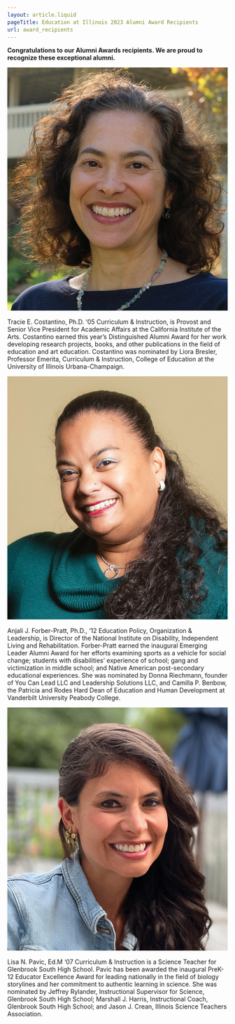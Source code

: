 ```yaml
---
layout: article.liquid
pageTitle: Education at Illinois 2023 Alumni Award Recipients
url: award_recipients
---
```

**Congratulations to our Alumni Awards recipients. We are proud to recognize these exceptional alumni.**

<div class="student">
<div>

![Tracie E. Costantino](/img/28/costantino.jpg)

Tracie E. Costantino, Ph.D. ‘05 Curriculum & Instruction, is Provost and Senior Vice President for Academic Affairs at the California Institute of the Arts. Costantino earned this year’s Distinguished Alumni Award for her work developing research projects, books, and other publications in the field of education and art education. Costantino was nominated by Liora Bresler, Professor Emerita, Curriculum & Instruction, College of Education at the University of Illinois Urbana-Champaign.
</div>
<div>

![Anjali J. Forber-Pratt](/img/28/ajfb.jpg)

Anjali J. Forber-Pratt, Ph.D., ‘12 Education Policy, Organization & Leadership, is Director of the National Institute on Disability, Independent Living and Rehabilitation. Forber-Pratt earned the inaugural Emerging Leader Alumni Award for her efforts examining sports as a vehicle for social change; students with disabilities’ experience of school; gang and victimization in middle school; and Native American post-secondary educational experiences. She was nominated by Donna Riechmann, founder of You Can Lead LLC and Leadership Solutions LLC, and Camilla P. Benbow, the Patricia and Rodes Hard Dean of Education and Human Development at Vanderbilt University Peabody College.
</div>
<div>

![Lisa N. Pavic](/img/28/pavic.jpg)

Lisa N. Pavic, Ed.M ‘07 Curriculum & Instruction is a Science Teacher for Glenbrook South High School. Pavic has been awarded the inaugural PreK-12 Educator Excellence Award for leading nationally in the field of biology storylines and her commitment to authentic learning in science. She was nominated by Jeffrey Rylander, Instructional Supervisor for Science, Glenbrook South High School; Marshall J. Harris, Instructional Coach, Glenbrook South High School; and Jason J. Crean, Illinois Science Teachers Association.
</div>
</div>
